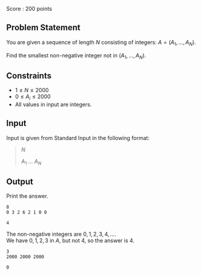 Score : $200$ points

## Problem Statement

You are given a sequence of length $N$ consisting of integers: $A=(A_1,\ldots,A_N)$.

Find the smallest non-negative integer not in $(A_1,\ldots,A_N)$.

## Constraints

- $1 \leq N \leq 2000$
- $0 \leq A_i \leq 2000$
- All values in input are integers.

## Input

Input is given from Standard Input in the following format:

> $N$
> 
> $A_1$ $\ldots$ $A_N$

## Output

Print the answer.

```input1
8
0 3 2 6 2 1 0 0
```

```output1
4
```

The non-negative integers are $0,1,2,3,4,\ldots$.<br>
We have $0,1,2,3$ in $A$, but not $4$, so the answer is $4$.

```input2
3
2000 2000 2000
```

```output2
0
```